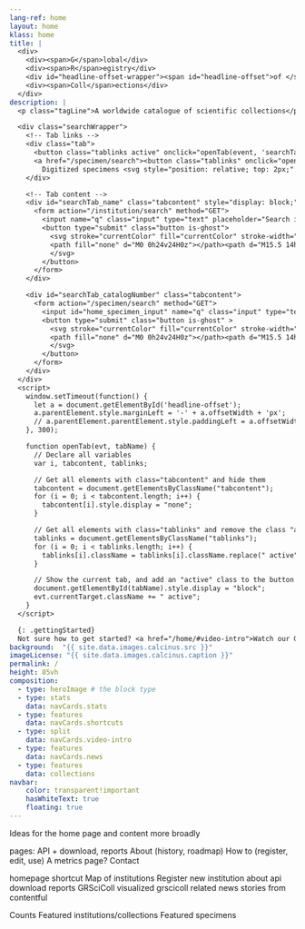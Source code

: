 ```yaml
---
lang-ref: home
layout: home
klass: home
title: |
  <div>
    <div><span>G</span>lobal</div>
    <div><span>R</span>egistry</div>
    <div id="headline-offset-wrapper"><span id="headline-offset">of </span><span>Sci</span>entific</div>
    <div><span>Coll</span>ections</div>
  </div>
description: |
  <p class="tagLine">A worldwide catalogue of scientific collections</p>

  <div class="searchWrapper">
    <!-- Tab links -->
    <div class="tab">
      <button class="tablinks active" onclick="openTab(event, 'searchTab_name')">Institution name</button>
      <a href="/specimen/search"><button class="tablinks" onclick="openTab(event, 'searchTab_catalogNumber')">
        Digitized specimens <svg style="position: relative; top: 2px;" stroke="currentColor" fill="currentColor" stroke-width="0" viewBox="0 0 24 24" height="1em" width="1em" xmlns="http://www.w3.org/2000/svg"><path fill="none" d="M0 0h24v24H0z"></path><path d="M3.9 12c0-1.71 1.39-3.1 3.1-3.1h4V7H7c-2.76 0-5 2.24-5 5s2.24 5 5 5h4v-1.9H7c-1.71 0-3.1-1.39-3.1-3.1zM8 13h8v-2H8v2zm9-6h-4v1.9h4c1.71 0 3.1 1.39 3.1 3.1s-1.39 3.1-3.1 3.1h-4V17h4c2.76 0 5-2.24 5-5s-2.24-5-5-5z"></path></svg></button></a>
    </div>

    <!-- Tab content -->
    <div id="searchTab_name" class="tabcontent" style="display: block;">
      <form action="/institution/search" method="GET">
        <input name="q" class="input" type="text" placeholder="Search institutions" style="width: 100%;">
        <button type="submit" class="button is-ghost">
          <svg stroke="currentColor" fill="currentColor" stroke-width="0" viewBox="0 0 24 24" height="1em" width="1em" xmlns="http://www.w3.org/2000/svg">
          <path fill="none" d="M0 0h24v24H0z"></path><path d="M15.5 14h-.79l-.28-.27A6.471 6.471 0 0016 9.5 6.5 6.5 0 109.5 16c1.61 0 3.09-.59 4.23-1.57l.27.28v.79l5 4.99L20.49 19l-4.99-5zm-6 0C7.01 14 5 11.99 5 9.5S7.01 5 9.5 5 14 7.01 14 9.5 11.99 14 9.5 14z"></path>
          </svg>
        </button>
      </form>
    </div>

    <div id="searchTab_catalogNumber" class="tabcontent">
      <form action="/specimen/search" method="GET">
        <input id="home_specimen_input" name="q" class="input" type="text" placeholder="Search for digitized specimens" style="width: 100%;">
        <button type="submit" class="button is-ghost" >
          <svg stroke="currentColor" fill="currentColor" stroke-width="0" viewBox="0 0 24 24" height="1em" width="1em" xmlns="http://www.w3.org/2000/svg">
          <path fill="none" d="M0 0h24v24H0z"></path><path d="M15.5 14h-.79l-.28-.27A6.471 6.471 0 0016 9.5 6.5 6.5 0 109.5 16c1.61 0 3.09-.59 4.23-1.57l.27.28v.79l5 4.99L20.49 19l-4.99-5zm-6 0C7.01 14 5 11.99 5 9.5S7.01 5 9.5 5 14 7.01 14 9.5 11.99 14 9.5 14z"></path>
          </svg>
        </button>
      </form>
    </div>
  </div>
  <script>
    window.setTimeout(function() {
      let a = document.getElementById('headline-offset');
      a.parentElement.style.marginLeft = '-' + a.offsetWidth + 'px';
      // a.parentElement.parentElement.style.paddingLeft = a.offsetWidth + 'px';
    }, 300);

    function openTab(evt, tabName) {
      // Declare all variables
      var i, tabcontent, tablinks;

      // Get all elements with class="tabcontent" and hide them
      tabcontent = document.getElementsByClassName("tabcontent");
      for (i = 0; i < tabcontent.length; i++) {
        tabcontent[i].style.display = "none";
      }

      // Get all elements with class="tablinks" and remove the class "active"
      tablinks = document.getElementsByClassName("tablinks");
      for (i = 0; i < tablinks.length; i++) {
        tablinks[i].className = tablinks[i].className.replace(" active", "");
      }

      // Show the current tab, and add an "active" class to the button that opened the tab
      document.getElementById(tabName).style.display = "block";
      evt.currentTarget.className += " active";
    }
  </script>

  {: .gettingStarted}
  Not sure how to get started? <a href="/home/#video-intro">Watch our Getting started video</a>
background:  "{{ site.data.images.calcinus.src }}"
imageLicense: "{{ site.data.images.calcinus.caption }}"
permalink: /
height: 85vh
composition:
  - type: heroImage # the block type
  - type: stats
    data: navCards.stats
  - type: features
    data: navCards.shortcuts
  - type: split
    data: navCards.video-intro
  - type: features
    data: navCards.news
  - type: features
    data: collections
navbar:
    color: transparent!important
    hasWhiteText: true
    floating: true
---
```


Ideas for the home page and content more broadly

pages: 
API + download, reports
About (history, roadmap)
How to (register, edit, use)
A metrics page?
Contact

homepage shortcut
  Map of institutions
  Register new institution
  about
  api
  download reports
  GRSciColl visualized
  grscicoll related news stories from contentful

Counts
Featured institutions/collections
Featured specimens

